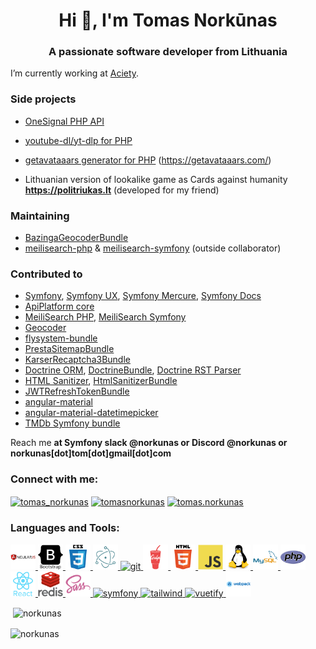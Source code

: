 <h1 align="center">Hi 👋, I'm Tomas Norkūnas</h1>
<h3 align="center">A passionate software developer from Lithuania</h3>

I’m currently working at [Aciety](https://aciety.com).

### Side projects

- [OneSignal PHP API](https://github.com/norkunas/onesignal-php-api)

- [youtube-dl/yt-dlp for PHP](https://github.com/norkunas/youtube-dl-php)

- [getavataaars generator for PHP](https://github.com/politriukas/avataaars) (https://getavataaars.com/)

- Lithuanian version of lookalike game as Cards against humanity **https://politriukas.lt** (developed for my friend)

### Maintaining

- [BazingaGeocoderBundle](https://github.com/geocoder-php/BazingaGeocoderBundle)
- [meilisearch-php](https://github.com/meilisearch/meilisearch-php) & [meilisearch-symfony](https://github.com/meilisearch/meilisearch-symfony) (outside collaborator)

### Contributed to

- [Symfony](https://github.com/symfony/symfony), [Symfony UX](https://github.com/symfony/ux), [Symfony Mercure](https://github.com/symfony/mercure), [Symfony Docs](https://github.com/symfony/symfony-docs)
- [ApiPlatform core](https://github.com/api-platform/core)
- [MeiliSearch PHP](https://github.com/meilisearch/meilisearch-php), [MeiliSearch Symfony](https://github.com/meilisearch/meilisearch-symfony)
- [Geocoder](https://github.com/geocoder-php/Geocoder)
- [flysystem-bundle](https://github.com/thephpleague/flysystem-bundle)
- [PrestaSitemapBundle](https://github.com/prestaconcept/PrestaSitemapBundle)
- [KarserRecaptcha3Bundle](https://github.com/karser/KarserRecaptcha3Bundle)
- [Doctrine ORM](https://github.com/doctrine/orm), [DoctrineBundle](https://github.com/doctrine/DoctrineBundle), [Doctrine RST Parser](https://github.com/doctrine/rst-parser)
- [HTML Sanitizer](https://github.com/tgalopin/html-sanitizer), [HtmlSanitizerBundle](https://github.com/tgalopin/html-sanitizer-bundle)
- [JWTRefreshTokenBundle](https://github.com/markitosgv/JWTRefreshTokenBundle)
- [angular-material](https://github.com/angular/material)
- [angular-material-datetimepicker](https://github.com/beenote/angular-material-datetimepicker)
- [TMDb Symfony bundle](https://github.com/php-tmdb/symfony)

Reach me **at Symfony slack @norkunas or Discord @norkunas or norkunas[dot]tom[dot]gmail[dot]com**

### Connect with me:
<p align="left">
<a href="https://twitter.com/tomas_norkunas" target="blank"><img align="center" src="https://raw.githubusercontent.com/rahuldkjain/github-profile-readme-generator/master/src/images/icons/Social/twitter.svg" alt="tomas_norkunas" height="30" width="40" /></a>
<a href="https://linkedin.com/in/tomasnorkunas" target="blank"><img align="center" src="https://raw.githubusercontent.com/rahuldkjain/github-profile-readme-generator/master/src/images/icons/Social/linked-in-alt.svg" alt="tomasnorkunas" height="30" width="40" /></a>
<a href="https://fb.com/tomas.norkunas" target="blank"><img align="center" src="https://raw.githubusercontent.com/rahuldkjain/github-profile-readme-generator/master/src/images/icons/Social/facebook.svg" alt="tomas.norkunas" height="30" width="40" /></a>
</p>

### Languages and Tools:
<p align="left"> <a href="https://angular.io" target="_blank" rel="noreferrer"> <img src="https://raw.githubusercontent.com/devicons/devicon/master/icons/angularjs/angularjs-original-wordmark.svg" alt="angularjs" width="40" height="40"/> </a> <a href="https://getbootstrap.com" target="_blank" rel="noreferrer"> <img src="https://raw.githubusercontent.com/devicons/devicon/master/icons/bootstrap/bootstrap-plain-wordmark.svg" alt="bootstrap" width="40" height="40"/> </a> <a href="https://www.w3schools.com/css/" target="_blank" rel="noreferrer"> <img src="https://raw.githubusercontent.com/devicons/devicon/master/icons/css3/css3-original-wordmark.svg" alt="css3" width="40" height="40"/> </a> <a href="https://www.electronjs.org" target="_blank" rel="noreferrer"> <img src="https://raw.githubusercontent.com/devicons/devicon/master/icons/electron/electron-original.svg" alt="electron" width="40" height="40"/> </a> <a href="https://git-scm.com/" target="_blank" rel="noreferrer"> <img src="https://www.vectorlogo.zone/logos/git-scm/git-scm-icon.svg" alt="git" width="40" height="40"/> </a> <a href="https://gulpjs.com" target="_blank" rel="noreferrer"> <img src="https://raw.githubusercontent.com/devicons/devicon/master/icons/gulp/gulp-plain.svg" alt="gulp" width="40" height="40"/> </a> <a href="https://www.w3.org/html/" target="_blank" rel="noreferrer"> <img src="https://raw.githubusercontent.com/devicons/devicon/master/icons/html5/html5-original-wordmark.svg" alt="html5" width="40" height="40"/> </a> <a href="https://developer.mozilla.org/en-US/docs/Web/JavaScript" target="_blank" rel="noreferrer"> <img src="https://raw.githubusercontent.com/devicons/devicon/master/icons/javascript/javascript-original.svg" alt="javascript" width="40" height="40"/> </a> <a href="https://www.linux.org/" target="_blank" rel="noreferrer"> <img src="https://raw.githubusercontent.com/devicons/devicon/master/icons/linux/linux-original.svg" alt="linux" width="40" height="40"/> </a> <a href="https://www.mysql.com/" target="_blank" rel="noreferrer"> <img src="https://raw.githubusercontent.com/devicons/devicon/master/icons/mysql/mysql-original-wordmark.svg" alt="mysql" width="40" height="40"/> </a> <a href="https://www.php.net" target="_blank" rel="noreferrer"> <img src="https://raw.githubusercontent.com/devicons/devicon/master/icons/php/php-original.svg" alt="php" width="40" height="40"/> </a> <a href="https://reactjs.org/" target="_blank" rel="noreferrer"> <img src="https://raw.githubusercontent.com/devicons/devicon/master/icons/react/react-original-wordmark.svg" alt="react" width="40" height="40"/> </a> <a href="https://redis.io" target="_blank" rel="noreferrer"> <img src="https://raw.githubusercontent.com/devicons/devicon/master/icons/redis/redis-original-wordmark.svg" alt="redis" width="40" height="40"/> </a> <a href="https://sass-lang.com" target="_blank" rel="noreferrer"> <img src="https://raw.githubusercontent.com/devicons/devicon/master/icons/sass/sass-original.svg" alt="sass" width="40" height="40"/> </a> <a href="https://symfony.com" target="_blank" rel="noreferrer"> <img src="https://symfony.com/logos/symfony_black_03.svg" alt="symfony" width="40" height="40"/> </a> <a href="https://tailwindcss.com/" target="_blank" rel="noreferrer"> <img src="https://www.vectorlogo.zone/logos/tailwindcss/tailwindcss-icon.svg" alt="tailwind" width="40" height="40"/> </a> <a href="https://vuetifyjs.com/en/" target="_blank" rel="noreferrer"> <img src="https://bestofjs.org/logos/vuetify.svg" alt="vuetify" width="40" height="40"/> </a> <a href="https://webpack.js.org" target="_blank" rel="noreferrer"> <img src="https://raw.githubusercontent.com/devicons/devicon/d00d0969292a6569d45b06d3f350f463a0107b0d/icons/webpack/webpack-original-wordmark.svg" alt="webpack" width="40" height="40"/> </a> </p>

<p>&nbsp;<img align="center" src="https://github-readme-stats.vercel.app/api?username=norkunas&show_icons=true&theme=tokyonight&locale=en" alt="norkunas" /></p>

<p><img align="center" src="https://github-readme-streak-stats.herokuapp.com/?user=norkunas&theme=dark" alt="norkunas" /></p>

